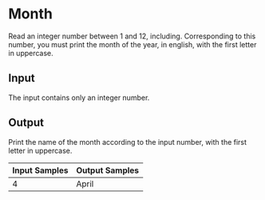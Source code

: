 # Month
Read an integer number between 1 and 12, including. Corresponding to this number, you must print the month of the year, in english, with the first letter in uppercase.

## Input
The input contains only an integer number.

## Output
Print the name of the month according to the input number, with the first letter in uppercase.

| Input Samples | Output Samples |
|---------------|----------------|
| 4             | April          |